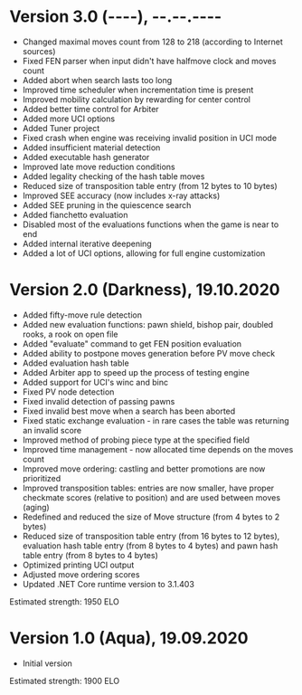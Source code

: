 # Version 3.0 (----), --.--.----
 - Changed maximal moves count from 128 to 218 (according to Internet sources)
 - Fixed FEN parser when input didn't have halfmove clock and moves count
 - Added abort when search lasts too long
 - Improved time scheduler when incrementation time is present
 - Improved mobility calculation by rewarding for center control
 - Added better time control for Arbiter
 - Added more UCI options
 - Added Tuner project
 - Fixed crash when engine was receiving invalid position in UCI mode
 - Added insufficient material detection
 - Added executable hash generator
 - Improved late move reduction conditions
 - Added legality checking of the hash table moves
 - Reduced size of transposition table entry (from 12 bytes to 10 bytes)
 - Improved SEE accuracy (now includes x-ray attacks)
 - Added SEE pruning in the quiescence search
 - Added fianchetto evaluation
 - Disabled most of the evaluations functions when the game is near to end
 - Added internal iterative deepening
 - Added a lot of UCI options, allowing for full engine customization

# Version 2.0 (Darkness), 19.10.2020
 - Added fifty-move rule detection
 - Added new evaluation functions: pawn shield, bishop pair, doubled rooks, a rook on open file
 - Added "evaluate" command to get FEN position evaluation
 - Added ability to postpone moves generation before PV move check
 - Added evaluation hash table
 - Added Arbiter app to speed up the process of testing engine
 - Added support for UCI's winc and binc
 - Fixed PV node detection
 - Fixed invalid detection of passing pawns
 - Fixed invalid best move when a search has been aborted
 - Fixed static exchange evaluation - in rare cases the table was returning an invalid score
 - Improved method of probing piece type at the specified field
 - Improved time management - now allocated time depends on the moves count
 - Improved move ordering: castling and better promotions are now prioritized
 - Improved transposition tables: entries are now smaller, have proper checkmate scores (relative to position) and are used between moves (aging)
 - Redefined and reduced the size of Move structure (from 4 bytes to 2 bytes)
 - Reduced size of transposition table entry (from 16 bytes to 12 bytes), evaluation hash table entry (from 8 bytes to 4 bytes) and pawn hash table entry (from 8 bytes to 4 bytes)
 - Optimized printing UCI output
 - Adjusted move ordering scores
 - Updated .NET Core runtime version to 3.1.403

Estimated strength: 1950 ELO

# Version 1.0 (Aqua), 19.09.2020
 - Initial version

Estimated strength: 1900 ELO